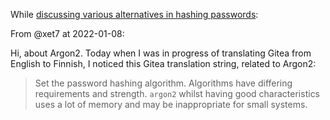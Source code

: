 While [discussing various alternatives in hashing passwords](https://github.com/meteor/meteor/discussions/11812#discussioncomment-1930533):

From @xet7 at 2022-01-08:

Hi,
about Argon2. Today when I was in progress of translating Gitea from English to Finnish, I noticed this Gitea translation string, related to Argon2:

> Set the password hashing algorithm. Algorithms have differing requirements and strength. `argon2` whilst having good characteristics uses a lot of memory and may be inappropriate for small systems.
